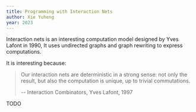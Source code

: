 ```yaml
---
title: Programming with Interaction Nets
author: Xie Yuheng
year: 2023
---
```


Interaction nets is an interesting computation model designed by Yves Lafont in 1990,
It uses undirected graphs and graph rewriting to express computations.

It is interesting because:

> Our interaction nets are deterministic in a strong sense:
> not only the result, but also the computation is unique,
> up to trivial commutations.
>
> -- Interaction Combinators, Yves Lafont, 1997

TODO
